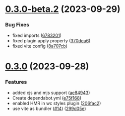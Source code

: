 # [0.3.0-beta.2](https://github.com/pedroporto/vite-plugin-vue-wc-styles/compare/v0.3.0-beta.1...v0.3.0-beta.2) (2023-09-29)


### Bug Fixes

* fixed imports ([6783201](https://github.com/pedroporto/vite-plugin-vue-wc-styles/commit/678320109fd69d0b21efcfc0a636228144b428f5))
* fixed plugin apply property ([370dea6](https://github.com/pedroporto/vite-plugin-vue-wc-styles/commit/370dea624c0c3627a9a2e5cdffd3c30fb74d0373))
* fixed vite config ([8a707cb](https://github.com/pedroporto/vite-plugin-vue-wc-styles/commit/8a707cb1da052f98bcbc0d6291f35e2fa04e52c3))

# [0.3.0](https://github.com/pedroporto/vite-plugin-vue-wc-styles/compare/v0.2.2...v0.3.0) (2023-09-28)


### Features

* added cjs and mjs support ([ae84943](https://github.com/pedroporto/vite-plugin-vue-wc-styles/commit/ae84943718daf21d19292eb7abc77af680a2a001))
* Create dependabot.yml ([e75f168](https://github.com/pedroporto/vite-plugin-vue-wc-styles/commit/e75f168037d30542da88a8e0360a4085df8e94fc))
* enabled HMR in wc styles plugin ([206fac2](https://github.com/pedroporto/vite-plugin-vue-wc-styles/commit/206fac2e3c4e0c70e2792ceb3dfa38964711c872))
* use vite as bundler ([#14](https://github.com/pedroporto/vite-plugin-vue-wc-styles/issues/14)) ([299d05e](https://github.com/pedroporto/vite-plugin-vue-wc-styles/commit/299d05ebe95232de60096f47bd47714eb839c0da))

